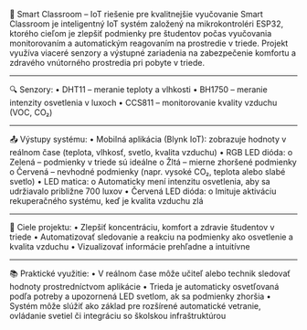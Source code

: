 🧠 Smart Classroom – IoT riešenie pre kvalitnejšie vyučovanie
Smart Classroom je inteligentný IoT systém založený na mikrokontroléri ESP32, ktorého cieľom je zlepšiť podmienky pre študentov počas vyučovania monitorovaním a automatickým reagovaním na prostredie v triede. Projekt využíva viaceré senzory a výstupné zariadenia na zabezpečenie komfortu a zdravého vnútorného prostredia pri pobyte v triede.
________________________________________
🔍 Senzory:
•	DHT11 – meranie teploty a vlhkosti
•	BH1750 – meranie intenzity osvetlenia v luxoch
•	CCS811 – monitorovanie kvality vzduchu (VOC, CO₂)
________________________________________
📤 Výstupy systému:
•	Mobilná aplikácia (Blynk IoT): zobrazuje hodnoty v reálnom čase (teplota, vlhkosť, svetlo, kvalita vzduchu)
•	RGB LED dióda:
o	Zelená – podmienky v triede sú ideálne
o	Žltá – mierne zhoršené podmienky
o	Červená – nevhodné podmienky (napr. vysoké CO₂, teplota alebo slabé svetlo)
•	LED matica:
o	Automaticky mení intenzitu osvetlenia, aby sa udržiavalo približne 700 luxov
•	Červená LED dióda:
o	Imituje aktiváciu rekuperačného systému, keď je kvalita vzduchu zlá
________________________________________
🎯 Ciele projektu:
•	Zlepšiť koncentráciu, komfort a zdravie študentov v triede
•	Automatizovať sledovanie a reakciu na podmienky ako osvetlenie a kvalita vzduchu
•	Vizualizovať informácie prehľadne a intuitívne
________________________________________
📚 Praktické využitie:
•	V reálnom čase môže učiteľ alebo technik sledovať hodnoty prostredníctvom aplikácie
•	Trieda je automaticky osvetľovaná podľa potreby a upozornená LED svetlom, ak sa podmienky zhoršia
•	Systém môže slúžiť ako základ pre rozšírené automatické vetranie, ovládanie svetiel či integráciu so školskou infraštruktúrou
